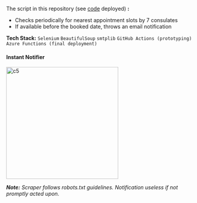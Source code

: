 The script in this repository (see [code](https://github.com/shithi30/Azure_Deployments) deployed) <b>:</b> 
  - Checks periodically for nearest appointment slots by 7 consulates
  - If available before the booked date, throws an email notification

**Tech Stack:** ```Selenium``` ```BeautifulSoup``` ```smtplib``` ```GitHub Actions (prototyping)```  ```Azure Functions (final deployment)``` <br>

#### Instant Notifier
<img width="300" alt="c5" src="https://github.com/user-attachments/assets/99adcd3e-b6b4-4765-a6ea-664a657bb23d"><br>

*<b>Note:</b> Scraper follows robots.txt guidelines. Notification useless if not promptly acted upon.*
